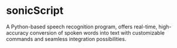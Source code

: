 # sonicScript
A Python-based speech recognition program, offers real-time, high-accuracy conversion of spoken words into text with customizable commands and seamless integration possibilities.
